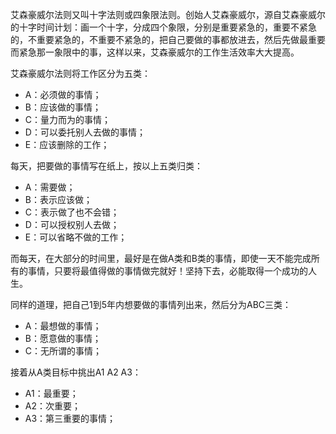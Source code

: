 艾森豪威尔法则又叫十字法则或四象限法则。创始人艾森豪威尔，源自艾森豪威尔的十字时间计划：画一个十字，分成四个象限，分别是重要紧急的，重要不紧急的，不重要紧急的，不重要不紧急的，把自己要做的事都放进去，然后先做最重要而紧急那一象限中的事，这样以来，艾森豪威尔的工作生活效率大大提高。   

艾森豪威尔法则将工作区分为五类：   
+ A：必须做的事情；
+ B：应该做的事情；
+ C：量力而为的事情；
+ D：可以委托别人去做的事情；
+ E：应该删除的工作；

每天，把要做的事情写在纸上，按以上五类归类：   
+ A：需要做；
+ B：表示应该做；
+ C：表示做了也不会错；
+ D：可以授权别人去做；
+ E：可以省略不做的工作； 

而每天，在大部分的时间里，最好是在做A类和B类的事情，即使一天不能完成所有的事情，只要将最值得做的事情做完就好！坚持下去，必能取得一个成功的人生。   

同样的道理，把自己1到5年内想要做的事情列出来，然后分为ABC三类：   
+ A：最想做的事情；
+ B：愿意做的事情；
+ C：无所谓的事情；

接着从A类目标中挑出A1 A2 A3：   
+ A1：最重要；
+ A2：次重要；
+ A3：第三重要的事情；
